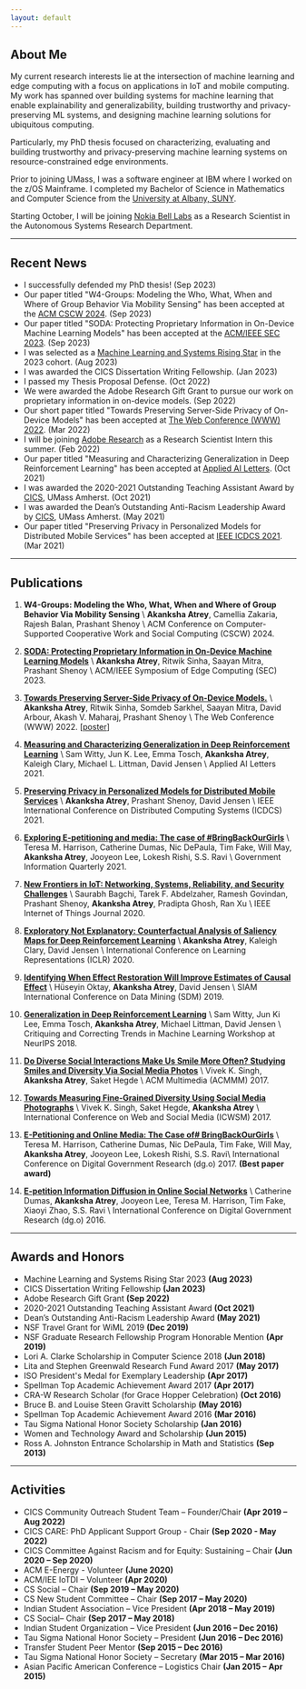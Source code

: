 ```yaml
---
layout: default
---
```


## About Me

My current research interests lie at the intersection of machine learning and edge computing with a focus on applications in IoT and mobile computing. My work has spanned over building systems for machine learning that enable explainability and generalizability, building trustworthy and privacy-preserving ML systems, and designing machine learning solutions for ubiquitous computing. 

Particularly, my PhD thesis focused on characterizing, evaluating and building trustworthy and privacy-preserving machine learning systems on resource-constrained edge environments.

Prior to joining UMass, I was a software engineer at IBM where I worked on the z/OS Mainframe. I completed my Bachelor of Science in Mathematics and Computer Science from the [University at Albany, SUNY](https://www.albany.edu/).

Starting October, I will be joining [Nokia Bell Labs](https://www.bell-labs.com/#gref) as a Research Scientist in the Autonomous Systems Research Department.

---

## Recent News

* I successfully defended my PhD thesis! (Sep 2023)
* Our paper titled "W4-Groups: Modeling the Who, What, When and Where of Group Behavior Via Mobility Sensing" has been accepted at the [ACM CSCW 2024](https://cscw.acm.org/2023/). (Sep 2023)
* Our paper titled "SODA: Protecting Proprietary Information in On-Device Machine Learning Models" has been accepted at the [ACM/IEEE SEC 2023](http://acm-ieee-sec.org/2023/). (Sep 2023)
* I was selected as a [Machine Learning and Systems Rising Star](https://mlcommons.org/en/rising-stars-2023/) in the 2023 cohort. (Aug 2023)
* I was awarded the CICS Dissertation Writing Fellowship. (Jan 2023)
* I passed my Thesis Proposal Defense. (Oct 2022)
* We were awarded the Adobe Research Gift Grant to pursue our work on proprietary information in on-device models. (Sep 2022)
* Our short paper titled "Towards Preserving Server-Side Privacy of On-Device Models" has been accepted at [The Web Conference (WWW) 2022](https://www2022.thewebconf.org/). (Mar 2022)
* I will be joining [Adobe Research](https://research.adobe.com/) as a Research Scientist Intern this summer. (Feb 2022)
* Our paper titled "Measuring and Characterizing Generalization in Deep Reinforcement Learning" has been accepted at [Applied AI Letters](https://onlinelibrary.wiley.com/journal/26895595). (Oct 2021)
* I was awarded the 2020-2021 Outstanding Teaching Assistant Award by [CICS](https://www.cics.umass.edu/), UMass Amherst. (Oct 2021)
* I was awarded the Dean’s Outstanding Anti-Racism Leadership Award by [CICS](https://www.cics.umass.edu/), UMass Amherst. (May 2021)
* Our paper titled "Preserving Privacy in Personalized Models for Distributed Mobile Services" has been accepted at [IEEE ICDCS 2021](https://icdcs2021.us/). (Mar 2021)
<!-- * I will be joining [Adobe Research](https://research.adobe.com/) as a Research Intern this summer. (Jan 2021) -->
<!-- * I gave an invited talk on machine learning on the edge at the [Data Science Seminar](http://datascience.utah.edu/seminar.html) at the [Utah Center for Data Science, University of Utah](http://datascience.utah.edu/index.html). (Nov 2020) -->

---

## Publications

1. **W4-Groups: Modeling the Who, What, When and Where of Group Behavior Via Mobility Sensing** \\
	**Akanksha Atrey**, Camellia Zakaria, Rajesh Balan, Prashant Shenoy \\
	ACM Conference on Computer-Supported Cooperative Work and Social Computing (CSCW) 2024.

1. [**SODA: Protecting Proprietary Information in On-Device Machine Learning Models**](papers/atrey2023soda.pdf) \\
	**Akanksha Atrey**, Ritwik Sinha, Saayan Mitra, Prashant Shenoy \\
	ACM/IEEE Symposium of Edge Computing (SEC) 2023.

1. [**Towards Preserving Server-Side Privacy of On-Device Models.**](papers/atrey2022towards.pdf) \\
	**Akanksha Atrey**, Ritwik Sinha, Somdeb Sarkhel, Saayan Mitra, David Arbour, Akash V. Maharaj, Prashant Shenoy \\
	The Web Conference (WWW) 2022. [[poster](posters/WWW22-atrey-towards.pdf)]

1. [**Measuring and Characterizing Generalization in Deep Reinforcement Learning**](https://onlinelibrary.wiley.com/doi/10.1002/ail2.45) \\
	Sam Witty, Jun K. Lee, Emma Tosch, **Akanksha Atrey**, Kaleigh Clary, Michael L. Littman, David Jensen \\
	Applied AI Letters 2021. 

1. [**Preserving Privacy in Personalized Models for Distributed Mobile Services**](https://arxiv.org/abs/2101.05855) \\
	**Akanksha Atrey**, Prashant Shenoy, David Jensen \\
	IEEE International Conference on Distributed Computing Systems (ICDCS) 2021.

1. [**Exploring E-petitioning and media: The case of #BringBackOurGirls**](https://doi.org/10.1016/j.giq.2021.101569) \\
	Teresa M. Harrison, Catherine Dumas, Nic DePaula, Tim Fake, Will May, **Akanksha Atrey**, Jooyeon Lee, Lokesh Rishi, S.S. Ravi \\
	Government Information Quarterly 2021.

1. [**New Frontiers in IoT: Networking, Systems, Reliability, and Security Challenges**](papers/bagchi2020new.pdf) \\
	Saurabh Bagchi, Tarek F. Abdelzaher, Ramesh Govindan, Prashant Shenoy, **Akanksha Atrey**, Pradipta Ghosh, Ran Xu \\
	IEEE Internet of Things Journal 2020.

1. [**Exploratory Not Explanatory: Counterfactual Analysis of Saliency Maps for Deep Reinforcement Learning**](papers/atrey_exploratory_iclr20.pdf) \\
	**Akanksha Atrey**, Kaleigh Clary, David Jensen \\
	International Conference on Learning Representations (ICLR) 2020.

1. [**Identifying When Effect Restoration Will Improve Estimates of Causal Effect**](papers/Oktay_Effect_SDM19.pdf) \\
	Hüseyin Oktay, **Akanksha Atrey**, David Jensen \\
	SIAM International Conference on Data Mining (SDM) 2019.

1. [**Generalization in Deep Reinforcement Learning**](papers/Witty_Generalization_NeurIPS18.pdf) \\
	Sam Witty, Jun Ki Lee, Emma Tosch, **Akanksha Atrey**, Michael Littman, David Jensen \\
	Critiquing and Correcting Trends in Machine Learning Workshop at NeurIPS 2018.

1. [**Do Diverse Social Interactions Make Us Smile More Often? Studying Smiles and Diversity Via Social Media Photos**](https://wp.comminfo.rutgers.edu/vsingh/wp-content/uploads/sites/110/2017/10/ACMMM_Singh_Diversity_Smile.pdf) \\
	Vivek K. Singh, **Akanksha Atrey**, Saket Hegde \\
	ACM Multimedia (ACMMM) 2017.

1. [**Towards Measuring Fine-Grained Diversity Using Social Media Photographs**](https://pdfs.semanticscholar.org/e60b/a225993d2ae438dec5bb6918b29d3e344006.pdf) \\
	Vivek K. Singh, Saket Hegde, **Akanksha Atrey** \\
	International Conference on Web and Social Media (ICWSM) 2017.

1. [**E-Petitioning and Online Media: The Case of# BringBackOurGirls**](https://dl.acm.org/citation.cfm?id=3085320) \\
	Teresa M. Harrison, Catherine Dumas, Nic DePaula, Tim Fake, Will May, **Akanksha Atrey**, Jooyeon Lee, Lokesh Rishi, S.S. Ravi\\
	International Conference on Digital Government Research (dg.o) 2017. **(Best paper award)** 

1. [**E-petition Information Diffusion in Online Social Networks**](https://dl.acm.org/citation.cfm?id=2912227) \\
	Catherine Dumas, **Akanksha Atrey**, Jooyeon Lee, Teresa M. Harrison, Tim Fake, Xiaoyi Zhao, S.S. Ravi \\
	International Conference on Digital Government Research (dg.o) 2016.

---

## Awards and Honors

* Machine Learning and Systems Rising Star 2023 **(Aug 2023)**
* CICS Dissertation Writing Fellowship **(Jan 2023)**
* Adobe Research Gift Grant **(Sep 2022)**
* 2020-2021 Outstanding Teaching Assistant Award **(Oct 2021)**
* Dean’s Outstanding Anti-Racism Leadership Award **(May 2021)**
* NSF Travel Grant for WiML 2019 **(Dec 2019)**
* NSF Graduate Research Fellowship Program Honorable Mention **(Apr 2019)**
* Lori A. Clarke Scholarship in Computer Science 2018 **(Jun 2018)**
* Lita and Stephen Greenwald Research Fund Award 2017 **(May 2017)**
* ISO President's Medal for Exemplary Leadership **(Apr 2017)**
* Spellman Top Academic Achievement Award 2017 **(Apr 2017)**
* CRA-W Research Scholar (for Grace Hopper Celebration) **(Oct 2016)**
* Bruce B. and Louise Steen Gravitt Scholarship **(May 2016)**
* Spellman Top Academic Achievement Award 2016 **(Mar 2016)**
* Tau Sigma National Honor Society Scholarship **(Jan 2016)**
* Women and Technology Award and Scholarship **(Jun 2015)**
* Ross A. Johnston Entrance Scholarship in Math and Statistics **(Sep 2013)**

---

## Activities

* CICS Community Outreach Student Team – Founder/Chair **(Apr 2019 – Aug 2022)**
* CICS CARE: PhD Applicant Support Group - Chair **(Sep 2020 - May 2022)**
* CICS Committee Against Racism and for Equity: Sustaining – Chair **(Jun 2020 – Sep 2020)**
* ACM E-Energy - Volunteer **(June 2020)**
* ACM/IEE IoTDI – Volunteer **(Apr 2020)**
* CS Social – Chair **(Sep 2019 – May 2020)**
* CS New Student Committee – Chair **(Sep 2017 – May 2020)**
* Indian Student Association – Vice President **(Apr 2018 – May 2019)**
* CS Social– Chair **(Sep 2017 – May 2018)**
* Indian Student Organization – Vice President **(Jun 2016 – Dec 2016)**
* Tau Sigma National Honor Society – President **(Jun 2016 – Dec 2016)**
* Transfer Student Peer Mentor **(Sep 2015 – Dec 2016)**
* Tau Sigma National Honor Society – Secretary **(Mar 2015 – Mar 2016)**
* Asian Pacific American Conference – Logistics Chair **(Jan 2015 – Apr 2015)**

